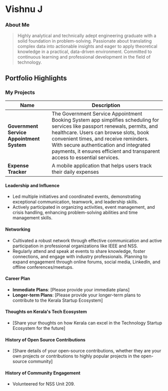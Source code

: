 # Vishnu J

### About Me

> Highly analytical and technically adept engineering graduate with a solid foundation in problem-solving. Passionate about translating complex data into actionable insights and eager to apply theoretical knowledge in a practical, data-driven environment. Committed to continuous learning and professional development in the field of technology.



## Portfolio Highlights

### My Projects

| Name                | Description                                                               | 
|---------------------|---------------------------------------------------------------------------|
| **Government Service Appointment System**  | The Government Service Appointment Booking System app simplifies scheduling for services like passport renewals, permits, and healthcare. Users can browse slots, book convenient times, and receive reminders. With secure authentication and integrated payments, it ensures efficient and transparent access to essential services.                                             | 
| **Expense Tracker**  | A mobile application that helps users track their daily expenses                                              |             |

#### Leadership and Influence

- Led multiple initiatives and coordinated events, demonstrating exceptional communication, teamwork, and leadership skills.
- Actively participated in organizing activities, event management, and crisis handling, enhancing problem-solving abilities and time management skills.

#### Networking

- Cultivated a robust network through effective communication and active participation in professional organizations like IEEE and NSS.
- Regularly attend and speak at events to share knowledge, foster connections, and engage with industry professionals. Planning to expand engagement through online forums, social media, LinkedIn, and offline conferences/meetups.

#### Career Plan

- **Immediate Plans**: [Please provide your immediate plans]
- **Longer-term Plans**: [Please provide your longer-term plans to contribute to the Kerala Startup Ecosystem]

#### Thoughts on Kerala's Tech Ecosystem

- [Share your thoughts on how Kerala can excel in the Technology Startup Ecosystem for the future]

#### History of Open Source Contributions

- [Share details of your open-source contributions, whether they are your own projects or contributions to highly popular projects in the open-source community]

#### History of Community Engagement

- Volunteered for NSS Unit 209.

